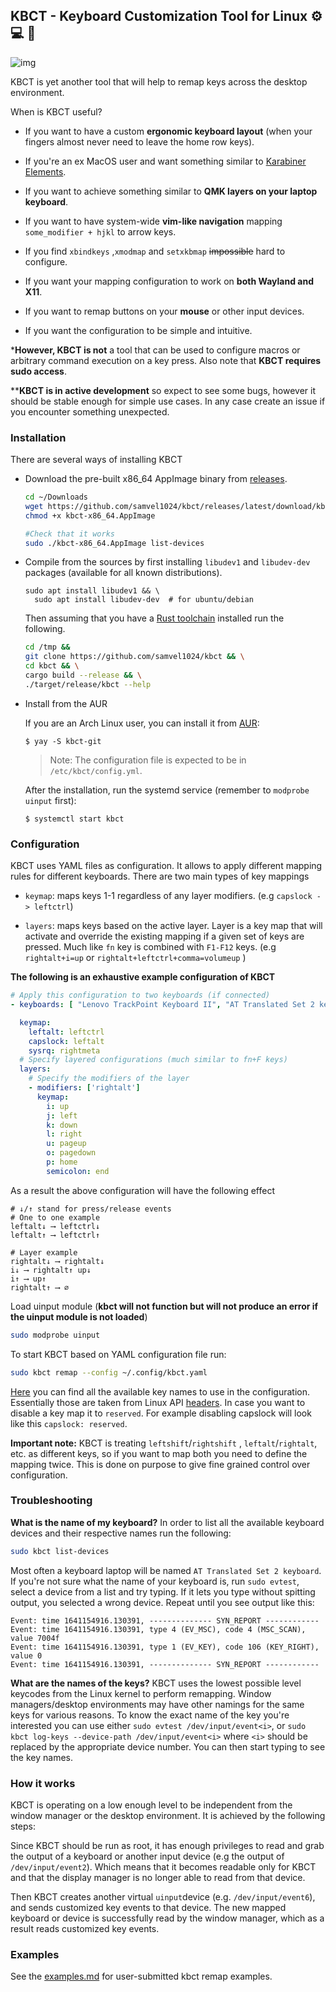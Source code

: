 ## 

## KBCT - Keyboard Customization Tool for Linux :gear: :computer: :penguin:

![img](https://i.imgur.com/ryVuxe5.jpeg)

KBCT is yet another tool that will help to remap keys across the desktop environment.

When is KBCT useful?

- If you want to have a custom **ergonomic keyboard layout** (when your fingers almost never need to leave the home row keys).

- If you're an ex MacOS user and want something similar to [Karabiner Elements](https://github.com/pqrs-org/Karabiner-Elements).

- If you want to achieve something similar to **QMK layers on your laptop keyboard**.

- If you want to have system-wide **vim-like navigation** mapping `some_modifier + hjkl` to arrow keys.

- If you find `xbindkeys` ,`xmodmap` and `setxkbmap` ~~impossible~~ hard to configure.

- If you want your mapping configuration to work on **both Wayland and X11**.

- If you want to remap buttons on your **mouse** or other input devices.

- If you want the configuration to be simple and intuitive.

***However, KBCT is not** a tool that can be used to configure macros or arbitrary command execution on a key press. Also note that **KBCT requires sudo access**.

****KBCT is in active development** so expect to see some bugs, however it should be stable enough for simple use cases. In any case create an issue if you encounter something unexpected.

### 

### Installation

There are several ways of installing KBCT

- Download the pre-built x86_64 AppImage binary from [releases](https://github.com/samvel1024/kbct/releases).

  ```bash
  cd ~/Downloads
  wget https://github.com/samvel1024/kbct/releases/latest/download/kbct-x86_64.AppImage
  chmod +x kbct-x86_64.AppImage

  #Check that it works
  sudo ./kbct-x86_64.AppImage list-devices
  ```

- Compile from the sources by first installing `libudev1` and `libudev-dev` packages (available for all known distributions).

  ```
  sudo apt install libudev1 && \
	sudo apt install libudev-dev  # for ubuntu/debian
  ```

  Then assuming that you have a [Rust toolchain](https://www.rust-lang.org/tools/install) installed run the following.

  ```bash
  cd /tmp &&
  git clone https://github.com/samvel1024/kbct && \
  cd kbct && \
  cargo build --release && \
  ./target/release/kbct --help
  ```

- Install from the AUR

  If you are an Arch Linux user, you can install it from
  [AUR](https://aur.archlinux.org/):

  ```
  $ yay -S kbct-git
  ```

  > Note: The configuration file is expected to be in
  > `/etc/kbct/config.yml`.

  After the installation, run the systemd service (remember to `modprobe uinput` first):

  ```
  $ systemctl start kbct
  ```

### 

### Configuration

KBCT uses YAML files as configuration. It allows to apply different mapping rules for different keyboards. There are two main types of key mappings

- `keymap`: maps keys 1-1 regardless of any  layer modifiers. (e.g `capslock -> leftctrl`)

- `layers`: maps keys based on the active layer. Layer is a key map that will activate and override the existing mapping if a given set of keys are pressed. Much like `fn` key is combined with `F1-F12` keys. (e.g `rightalt+i=up` or `rightalt+leftctrl+comma=volumeup` )

**The following is an exhaustive example configuration of KBCT**

```yaml
# Apply this configuration to two keyboards (if connected)
- keyboards: [ "Lenovo TrackPoint Keyboard II", "AT Translated Set 2 keyboard"]

  keymap:
    leftalt: leftctrl
    capslock: leftalt
    sysrq: rightmeta
  # Specify layered configurations (much similar to fn+F keys)
  layers:
    # Specify the modifiers of the layer
    - modifiers: ['rightalt']
      keymap:
        i: up
        j: left
        k: down
        l: right
        u: pageup
        o: pagedown
        p: home
        semicolon: end
```

As a result the above configuration will have the following effect

```textile
# ↓/↑ stand for press/release events
# One to one example
leftalt↓ ⟶ leftctrl↓
leftalt↑ ⟶ leftctrl↑

# Layer example
rightalt↓ ⟶ rightalt↓
i↓ ⟶ rightalt↑ up↓
i↑ ⟶ up↑
rightalt↑ ⟶ ∅
```

Load uinput module (**kbct will not function but will not produce an error if the uinput module is not loaded**)

```bash
sudo modprobe uinput
```

To start KBCT based on YAML configuration file run:

```bash
sudo kbct remap --config ~/.config/kbct.yaml 
```

[Here](https://gist.githubusercontent.com/samvel1024/02e5675e04f9d84f098e98bcd0e1ea12/raw/e18d950ce571b4ff5c832cc06406e9a6afece132/keynames.txt) you can find all the available key names to use in the configuration. Essentially those are taken from Linux API [headers](https://github.com/torvalds/linux/blob/master/include/uapi/linux/input-event-codes.h). In case you want to disable a key map it to `reserved`. For example disabling capslock will look like this `capslock: reserved`.



**Important note:** KBCT is treating `leftshift`/`rightshift` , `leftalt`/`rightalt`, etc. as different keys, so if you want to map both you need to define the mapping twice. This is done on purpose to give fine grained control over configuration.

### Troubleshooting
**What is the name of my keyboard?**
In order to list all the available keyboard devices and their respective names run the following:

```bash
sudo kbct list-devices
```

Most often a keyboard laptop will be named `AT Translated Set 2 keyboard`. If you're not sure what the name of your keyboard is, run `sudo evtest`, select a device from a list and try typing. If it lets you type without spitting output, you selected a wrong device. Repeat until you see output like this:
```
Event: time 1641154916.130391, -------------- SYN_REPORT ------------
Event: time 1641154916.130391, type 4 (EV_MSC), code 4 (MSC_SCAN), value 7004f
Event: time 1641154916.130391, type 1 (EV_KEY), code 106 (KEY_RIGHT), value 0
Event: time 1641154916.130391, -------------- SYN_REPORT ------------
```

**What are the names of the keys?**
KBCT uses the lowest possible level keycodes from the Linux kernel to perform remapping. Window managers/desktop environments may have other namings for the same keys for various reasons. To know the exact name of the key you're interested you can use either `sudo evtest /dev/input/event<i>`, or `sudo kbct log-keys --device-path /dev/input/event<i>` where `<i>` should be replaced by the appropriate device number. You can then start typing to see the key names.

### How it works

KBCT is operating on a low enough level to be independent from the window manager or the desktop environment. It is achieved by the following steps:

Since KBCT should be run as root, it has enough privileges to read and grab the output of a keyboard or another input device (e.g the output of `/dev/input/event2`). Which means that it becomes readable only for KBCT and that the display manager is no longer able to read from that device.

Then KBCT creates another virtual `uinput`device (e.g. `/dev/input/event6`), and sends customized key events to that device. The new mapped keyboard or device is successfully read by the window manager, which as a result reads customized key events.


### Examples

See the [examples.md](./examples.md) for user-submitted kbct remap examples.
